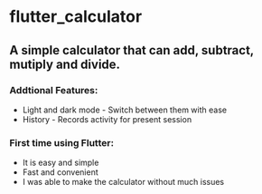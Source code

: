 # flutter_calculator

## A simple calculator that can add, subtract, mutiply and divide.
### Addtional Features:
* Light and dark mode - Switch between them with ease 
* History - Records activity for present session

### First time using Flutter:
* It is easy and simple
* Fast and convenient
* I was able to make the calculator without much issues
